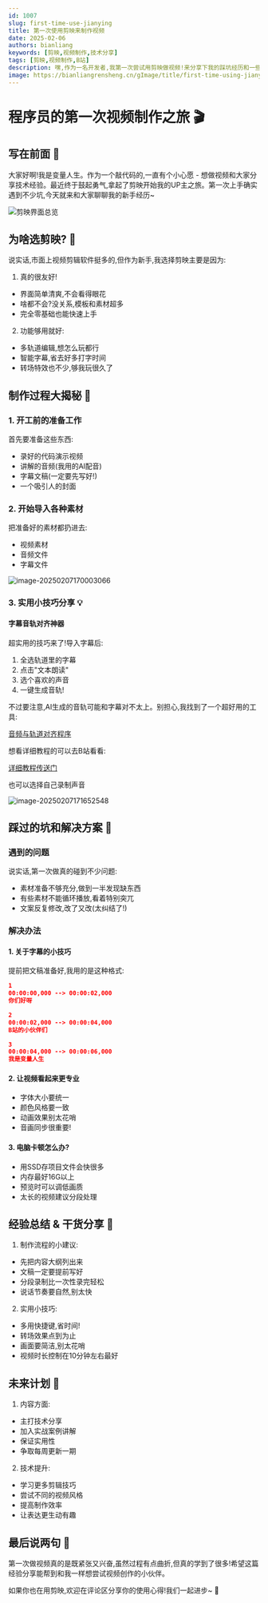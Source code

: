 ```yaml
---
id: 1007
slug: first-time-use-jianying
title: 第一次使用剪映来制作视频
date: 2025-02-06
authors: bianliang
keywords: [剪映,视频制作,技术分享]
tags: [剪映,视频制作,B站]
description: 嘿,作为一名开发者,我第一次尝试用剪映做视频!来分享下我的踩坑经历和一些小技巧~
image: https://bianliangrensheng.cn/gImage/title/first-time-using-jianying-to-make-video.jpg
---
```


# 程序员的第一次视频制作之旅 🎬

## 写在前面 👋
大家好啊!我是变量人生。作为一个敲代码的,一直有个小心愿 - 想做视频和大家分享技术经验。最近终于鼓起勇气,拿起了剪映开始我的UP主之旅。第一次上手确实遇到不少坑,今天就来和大家聊聊我的新手经历~

<!-- truncate --> 
![剪映界面总览](https://cdn.jsdelivr.net/gh/hhhh-wang/MyPic@main/blog/img/image-20250207165651983.png)

## 为啥选剪映? 🤔

说实话,市面上视频剪辑软件挺多的,但作为新手,我选择剪映主要是因为:

1. 真的很友好!
- 界面简单清爽,不会看得眼花
- 啥都不会?没关系,模板和素材超多
- 完全零基础也能快速上手

2. 功能够用就好:
- 多轨道编辑,想怎么玩都行
- 智能字幕,省去好多打字时间
- 转场特效也不少,够我玩很久了

## 制作过程大揭秘 🎯

### 1. 开工前的准备工作
首先要准备这些东西:
- 录好的代码演示视频
- 讲解的音频(我用的AI配音)
- 字幕文稿(一定要先写好!)
- 一个吸引人的封面

### 2. 开始导入各种素材
把准备好的素材都扔进去:
- 视频素材
- 音频文件
- 字幕文件

![image-20250207170003066](https://cdn.jsdelivr.net/gh/hhhh-wang/MyPic@main/blog/img/image-20250207170003066.png)

### 3. 实用小技巧分享 💡

#### 字幕音轨对齐神器
超实用的技巧来了!导入字幕后:
1. 全选轨道里的字幕
2. 点击"文本朗读"
3. 选个喜欢的声音
4. 一键生成音轨!

不过要注意,AI生成的音轨可能和字幕对不太上。别担心,我找到了一个超好用的工具:

[音频与轨道对齐程序](https://github.com/KamiMisuzu/Clippingaudiosubtitlealignmentprogram)

想看详细教程的可以去B站看看:

[详细教程传送门](https://www.bilibili.com/video/BV1Zj411C7DY)

也可以选择自己录制声音

![image-20250207171652548](https://cdn.jsdelivr.net/gh/hhhh-wang/MyPic@main/blog/img/image-20250207171652548.png)

## 踩过的坑和解决方案 🚧

### 遇到的问题
说实话,第一次做真的碰到不少问题:
- 素材准备不够充分,做到一半发现缺东西
- 有些素材不能循环播放,看着特别突兀
- 文案反复修改,改了又改(太纠结了!)

### 解决办法

#### 1. 关于字幕的小技巧
提前把文稿准备好,我用的是这种格式:

```json
1
00:00:00,000 --> 00:00:02,000
你们好呀

2
00:00:02,000 --> 00:00:04,000
B站的小伙伴们

3
00:00:04,000 --> 00:00:06,000
我是变量人生
```


#### 2. 让视频看起来更专业
- 字体大小要统一
- 颜色风格要一致
- 动画效果别太花哨
- 音画同步很重要!

#### 3. 电脑卡顿怎么办?
- 用SSD存项目文件会快很多
- 内存最好16G以上
- 预览时可以调低画质
- 太长的视频建议分段处理

## 经验总结 & 干货分享 🌟

1. 制作流程的小建议:
- 先把内容大纲列出来
- 文稿一定要提前写好
- 分段录制比一次性录完轻松
- 说话节奏要自然,别太快

2. 实用小技巧:
- 多用快捷键,省时间!
- 转场效果点到为止
- 画面要简洁,别太花哨
- 视频时长控制在10分钟左右最好

## 未来计划 🎯

1. 内容方面:
- 主打技术分享
- 加入实战案例讲解
- 保证实用性
- 争取每周更新一期

2. 技术提升:
- 学习更多剪辑技巧
- 尝试不同的视频风格
- 提高制作效率
- 让表达更生动有趣

## 最后说两句 👋
第一次做视频真的是既紧张又兴奋,虽然过程有点曲折,但真的学到了很多!希望这篇经验分享能帮到和我一样想尝试视频创作的小伙伴。

如果你也在用剪映,欢迎在评论区分享你的使用心得!我们一起进步~ 🤝
